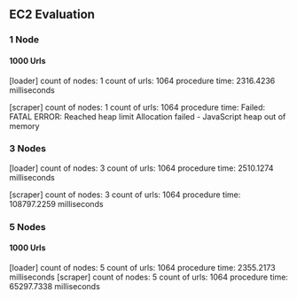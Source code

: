 ## EC2 Evaluation
### 1 Node
####  1000 Urls

[loader] 
count of nodes: 1 
count of urls: 1064 
procedure time: 2316.4236 milliseconds

[scraper]
count of nodes: 1 
count of urls: 1064 
procedure time: Failed: FATAL ERROR: Reached heap limit Allocation failed - JavaScript heap out of memory

### 3 Nodes
[loader] 
count of nodes: 3 
count of urls: 1064 
procedure time: 2510.1274 milliseconds

[scraper] 
count of nodes: 3 
count of urls: 1064 
procedure time: 108797.2259 milliseconds

### 5 Nodes
#### 1000 Urls
[loader] 
count of nodes: 5 
count of urls: 1064 
procedure time: 2355.2173 milliseconds
[scraper] 
count of nodes: 5 
count of urls: 1064 
procedure time: 65297.7338 milliseconds
